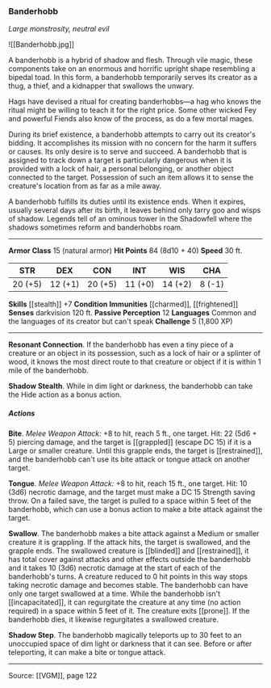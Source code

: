 ### Banderhobb
_Large monstrosity, neutral evil_

![[Banderhobb.jpg]]

A banderhobb is a hybrid of shadow and flesh. Through vile magic, these components take on an enormous and horrific upright shape resembling a bipedal toad. In this form, a banderhobb temporarily serves its creator as a thug, a thief, and a kidnapper that swallows the unwary.

Hags have devised a ritual for creating banderhobbs—a hag who knows the ritual might be willing to teach it for the right price. Some other wicked Fey and powerful Fiends also know of the process, as do a few mortal mages.

During its brief existence, a banderhobb attempts to carry out its creator's bidding. It accomplishes its mission with no concern for the harm it suffers or causes. Its only desire is to serve and succeed. A banderhobb that is assigned to track down a target is particularly dangerous when it is provided with a lock of hair, a personal belonging, or another object connected to the target. Possession of such an item allows it to sense the creature's location from as far as a mile away.

A banderhobb fulfills its duties until its existence ends. When it expires, usually several days after its birth, it leaves behind only tarry goo and wisps of shadow. Legends tell of an ominous tower in the Shadowfell where the shadows sometimes reform and banderhobbs roam.



---

**Armor Class** 15 (natural armor)
**Hit Points** 84 (8d10 + 40)
**Speed** 30 ft.

| STR     | DEX     | CON     | INT     | WIS     | CHA     |
|---------|---------|---------|---------|---------|---------|
| 20 (+5) | 12 (+1) | 20 (+5) | 11 (+0) | 14 (+2) | 8 (-1) |

**Skills** [[stealth]] +7
**Condition Immunities** [[charmed]], [[frightened]]
**Senses** darkvision 120 ft.
**Passive Perception** 12
**Languages** Common and the languages of its creator but can't speak
**Challenge** 5 (1,800 XP)

---

**Resonant Connection**. If the banderhobb has even a tiny piece of a creature or an object in its possession, such as a lock of hair or a splinter of wood, it knows the most direct route to that creature or object if it is within 1 mile of the banderhobb.

**Shadow Stealth**. While in dim light or darkness, the banderhobb can take the Hide action as a bonus action.

##### Actions
**Bite**. _Melee Weapon Attack:_ +8 to hit, reach 5 ft., one target. Hit: 22 (5d6 + 5) piercing damage, and the target is [[grappled]] (escape DC 15) if it is a Large or smaller creature. Until this grapple ends, the target is [[restrained]], and the banderhobb can't use its bite attack or tongue attack on another target.

**Tongue**. _Melee Weapon Attack:_ +8 to hit, reach 15 ft., one target. Hit: 10 (3d6) necrotic damage, and the target must make a DC 15 Strength saving throw. On a failed save, the target is pulled to a space within 5 feet of the banderhobb, which can use a bonus action to make a bite attack against the target.

**Swallow**. The banderhobb makes a bite attack against a Medium or smaller creature it is grappling. If the attack hits, the target is swallowed, and the grapple ends. The swallowed creature is [[blinded]] and [[restrained]], it has total cover against attacks and other effects outside the banderhobb and it takes 10 (3d6) necrotic damage at the start of each of the banderhobb's turns. A creature reduced to 0 hit points in this way stops taking necrotic damage and becomes stable. The banderhobb can have only one target swallowed at a time. While the banderhobb isn't [[incapacitated]], it can regurgitate the creature at any time (no action required) in a space within 5 feet of it. The creature exits [[prone]]. If the banderhobb dies, it likewise regurgitates a swallowed creature.

**Shadow Step**. The banderhobb magically teleports up to 30 feet to an unoccupied space of dim light or darkness that it can see. Before or after teleporting, it can make a bite or tongue attack.


---

Source: [[VGM]], page 122